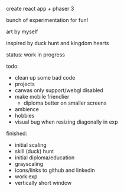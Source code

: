 create react app + phaser 3

bunch of experimentation for fun!

art by myself

inspired by duck hunt and kingdom hearts

status: work in progress

todo:

- clean up some bad code
- projects
- canvas only support/webgl disabled
- make mobile friendlier
  - diploma better on smaller screens
- ambience
- hobbies
- visual bug when resizing diagonally in exp

finished:

- initial scaling
- skill (duck) hunt
- initial diploma/education
- grayscaling
- icons/links to github and linkedin
- work exp
- vertically short window
